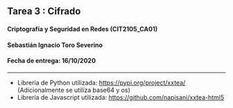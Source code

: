 ## Tarea 3 : Cifrado
#### Criptografía y Seguridad en Redes (CIT2105_CA01)
#### Sebastián Ignacio Toro Severino
#### Fecha de entrega: 16/10/2020
---
* Librería de Python utilizada: https://pypi.org/project/xxtea/ (Adicionalmente se utiliza base64 y os)
* Librería de Javascript utilizada: https://github.com/napisani/xxtea-html5
